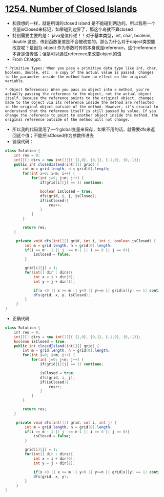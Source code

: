 # [1254. Number of Closed Islands](https://leetcode.com/problems/number-of-closed-islands/description/)

* 和我想的一样，就是所谓的closed island 是不能碰到两边的。所以我用一个变量isClosed来标记，如果碰到边界了，那这个岛就不算closed
* 特别需要主要的是： java是值传递！！对于基本类型，int, char, boolean, double 这些，传到函数里值是不会被改变的。那么为什么对于object类型能改变呢？是因为 object 作为参数时传的本身就是reference，这个reference本身是值传递；但是可以通过reference来改变object的值
* From Chatgpt: 

```
* Primitive Types: When you pass a primitive data type like int, char, boolean, double, etc., a copy of the actual value is passed. Changes to the parameter inside the method have no effect on the original variable.

* Object References: When you pass an object into a method, you're actually passing the reference to the object, not the actual object itself. Because the reference points to the original object, changes made to the object via its reference inside the method are reflected in the original object outside of the method. However, it's crucial to understand that the reference itself is still passed by value. If you change the reference to point to another object inside the method, the original reference outside of the method will not change.

```

* 所以我的代码里用了一个global变量来保存，如果不用的话，就需要dfs来返回这个值；不能把isClosed作为参数传进去
* 错误代码：

```java
class Solution {
    int res = 0;
    int[][] dirs = new int[][]{ {1,0}, {0,1}, {-1,0}, {0,-1}};
    public int closedIsland(int[][] grid) {
        int m = grid.length, n = grid[0].length;
        for(int i=0; i<m; i++) {
            for(int j=0; j<n; j++) {
                if(grid[i][j] == 1) continue;

                boolean isClosed = true;
                dfs(grid, i, j, isClosed);
                if(isClosed){
                    res++;
                }
            }
        }

        return res;
    }

     private void dfs(int[][] grid, int i, int j, boolean isClosed) {
         int m = grid.length, n = grid[0].length;
         if(i == m - 1 || j  == n-1 || i == 0 || j == 0){
             isClosed = false;
         }

         grid[i][j] = 1;
         for(int[] dir : dirs){
             int x = i + dir[0];
             int y = j + dir[1];

             if(x <0 || x >= m || y<0 || y>=n || grid[x][y] == 1) continue;
             dfs(grid, x, y, isClosed);
         }
     }
}

```

* 正确代码

```java
class Solution {
    int res = 0;
    int[][] dirs = new int[][]{ {1,0}, {0,1}, {-1,0}, {0,-1}};
    boolean isClosed = true;
    public int closedIsland(int[][] grid) {
        int m = grid.length, n = grid[0].length;
        for(int i=0; i<m; i++) {
            for(int j=0; j<n; j++) {
                if(grid[i][j] == 1) continue;

                isClosed = true;
                dfs(grid, i, j);
                if(isClosed){
                    res++;
                }
            }
        }

        return res;
    }

     private void dfs(int[][] grid, int i, int j) {
         int m = grid.length, n = grid[0].length;
         if(i == m - 1 || j  == n-1 || i == 0 || j == 0){
             isClosed = false;
         }

         grid[i][j] = 1;
         for(int[] dir : dirs){
             int x = i + dir[0];
             int y = j + dir[1];

             if(x <0 || x >= m || y<0 || y>=n || grid[x][y] == 1) continue;
             dfs(grid, x, y);
         }
     }
}

```

